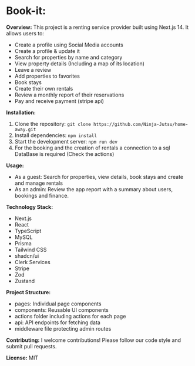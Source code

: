 # Book-it:

**Overview:**
This project is a renting service provider built using Next.js 14. It allows users to:

- Create a profile using Social Media accounts
- Create a profile & update it
- Search for properties by name and category
- View property details (Including a map of its location)
- Leave a review
- Add properties to favorites
- Book stays
- Create their own rentals
- Review a monthly report of their reservations
- Pay and receive payment (stripe api)

**Installation:**

1. Clone the repository: `git clone https://github.com/Ninja-Jutsu/home-away.git`
2. Install dependencies: `npm install`
3. Start the development server: `npm run dev`
4. For the booking and the creation of rentals a connection to a sql DataBase is required (Check the actions)

**Usage:**

- As a guest: Search for properties, view details, book stays and create and manage rentals
- As an admin: Review the app report with a summary about users, bookings and finance.

**Technology Stack:**

- Next.js
- React
- TypeScript
- MySQL
- Prisma
- Tailwind CSS
- shadcn/ui
- Clerk Services
- Stripe
- Zod
- Zustand

**Project Structure:**

- pages: Individual page components
- components: Reusable UI components
- actions folder including actions for each page
- api: API endpoints for fetching data
- middleware file protecting admin routes

**Contributing:**
I welcome contributions! Please follow our code style and submit pull requests.

**License:**
MIT
